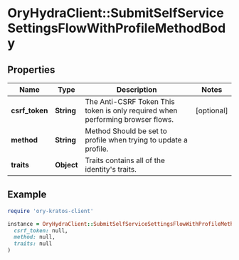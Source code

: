 # OryHydraClient::SubmitSelfServiceSettingsFlowWithProfileMethodBody

## Properties

| Name | Type | Description | Notes |
| ---- | ---- | ----------- | ----- |
| **csrf_token** | **String** | The Anti-CSRF Token  This token is only required when performing browser flows. | [optional] |
| **method** | **String** | Method  Should be set to profile when trying to update a profile. |  |
| **traits** | **Object** | Traits contains all of the identity&#39;s traits. |  |

## Example

```ruby
require 'ory-kratos-client'

instance = OryHydraClient::SubmitSelfServiceSettingsFlowWithProfileMethodBody.new(
  csrf_token: null,
  method: null,
  traits: null
)
```

